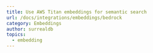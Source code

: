```yaml
---
title: Use AWS Titan embeddings for semantic search
url: /docs/integrations/embeddings/bedrock
category: Embeddings
author: surrealdb
topics:
  - embedding
---
```


